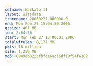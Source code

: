 ```yaml
---
setname: Waikato II
layout: witsdata
tracename: 20060227-000000-0
end: Mon Feb 27 15:04:50 2006
gzsize: 401 MB
len: 2:04:50
start: Mon Feb 27 13:00:01 2006
totalwirelen: 8,171 MB
pkts: 16 million
size: 1,250 MB
md5: 0949db322bfbfea6ac16df19f54f6182
---
```

